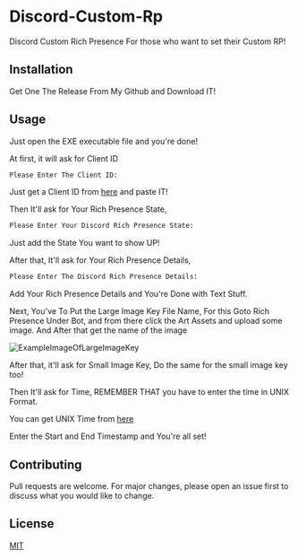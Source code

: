 # Discord-Custom-Rp
Discord Custom Rich Presence For those who want to set their Custom RP!

## Installation
Get One The Release From My Github and Download IT!

## Usage
Just open the EXE executable file and you're done!

At first, it will ask for Client ID

```bash
Please Enter The Client ID: 
```

Just get a Client ID from [here](https://discord.com/developers/applications) and paste IT!

Then It'll ask for Your Rich Presence State, 

```bash
Please Enter Your Discord Rich Presence State:
```
Just add the State You want to show UP!

After that, It'll ask for Your Rich Presence Details,


```bash
Please Enter The Discord Rich Presence Details:
```

Add Your Rich Presence Details and You're Done with Text Stuff.

Next, You've To Put the Large Image Key File Name, For this Goto Rich Presence Under Bot, and from there click the Art Assets and upload some image. And After that get the name of the image

![ExampleImageOfLargeImageKey](https://i.imgur.com/HEn17Zs.png)

After that, it'll ask for Small Image Key,
Do the same for the small image key too!

Then It'll ask for Time,
REMEMBER THAT you have to enter the time in UNIX Format.

You can get UNIX Time from [here](https://www.unixtimestamp.com/)

Enter the Start and End Timestamp and You're all set!

## Contributing
Pull requests are welcome. For major changes, please open an issue first to discuss what you would like to change.

## License
[MIT](https://choosealicense.com/licenses/mit/)